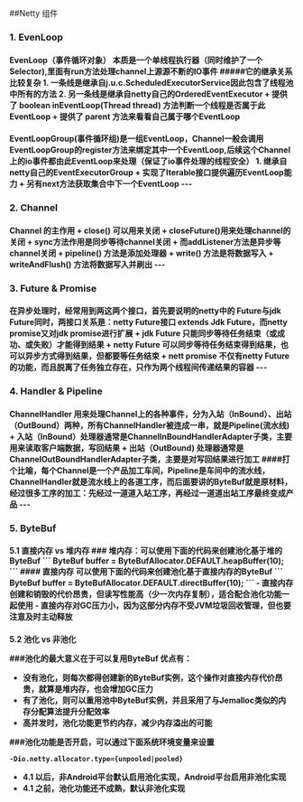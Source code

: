 ##Netty 组件
<h3>1. EvenLoop
<h4> EvenLoop（事件循环对象） 本质是一个单线程执行器（同时维护了一个Selector),里面有run方法处理channel上源源不断的IO事件
#####它的继承关系比较复杂
  1. 一条线是继承自j.u.c.ScheduledExecutorService因此包含了线程池中所有的方法
  2. 另一条线是继承自netty自己的OrderedEventExecutor
     + 提供了 boolean inEventLoop(Thread thread) 方法判断一个线程是否属于此EventLoop
     + 提供了 parent 方法来看看自己属于哪个EventLoop

<h4>EventLoopGroup(事件循环组)是一组EventLoop，Channel一般会调用EventLoopGroup的register方法来绑定其中一个EventLoop,后续这个Channel上的io事件都由此EventLoop来处理（保证了io事件处理的线程安全）
1. 继承自netty自己的EventExecutorGroup
   + 实现了Iterable接口提供遍历EventLoop能力
   + 另有next方法获取集合中下一个EventLoop
---
<h3>2. Channel
<h4> Channel 的主作用
+ close() 可以用来关闭
+ closeFuture()用来处理channel的关闭
    + sync方法作用是同步等待channel关闭
    + 而addListener方法是异步等channel关闭
+ pipeline() 方法是添加处理器
+ write() 方法是将数据写入
+ writeAndFlush() 方法将数据写入并刷出
---
<h3>3. Future & Promise
<h4> 在异步处理时，经常用到两这两个接口，首先要说明的netty中的 Future与jdk Future同时，两接口关系是：netty Future接口 extends Jdk Future，而netty promise又对jdk promise进行扩展
+ jdk Future 只能同步等待任务结束（或成功、或失败）才能得到结果
+ netty Future 可以同步等待任务结束得到结果，也可以异步方式得到结果，但都要等任务结束
+ nett promise 不仅有netty Future的功能，而且脱离了任务独立存在，只作为两个线程间传递结果的容器
---
<h3>4. Handler & Pipeline
<h4> ChannelHandler 用来处理Channel上的各种事件，分为入站（InBound）、出站（OutBound）两种，所有ChannelHandler被连成一串，就是Pipeline(流水线)
+ 入站（InBound）处理器通常是ChannelInBoundHandlerAdapter子类，主要用来读取客户端数据，写回结果
+ 出站（OutBound) 处理器通常是ChannelOutBoundHandlerAdapter子类，主要是对写回结果进行加工
####打个比喻，每个Channel是一个产品加工车间，Pipeline是车间中的流水线，ChannelHandler就是流水线上的各道工序，而后面要讲的ByteBuf就是原材料，经过很多工序的加工：先经过一道道入站工序，再经过一道道出站工序最终变成产品
---
<h3>5. ByteBuf
<h4> 5.1  直接内存 vs 堆内存
### 堆内存：可以使用下面的代码来创建池化基于堆的ByteBuf
```
ByteBuf buffer = ByteBufAllocator.DEFAULT.heapBuffer(10);
```
#### 直接内存 可以使用下面的代码来创建池化基于直接内存的ByteBuf
```
ByteBuf buffer = ByteBufAllocator.DEFAULT.directBuffer(10);
```
- 直接内存创建和销毁的代价昂贵，但读写性能高（少一次内存复制），适合配合池化功能一起使用
- 直接内存对GC压力小，因为这部分内存不受JVM垃圾回收管理，但也要注意及时主动释放

<h4> 5.2  池化 vs 非池化

###池化的最大意义在于可以复用ByteBuf 优点有：
+ 没有池化，则每次都得创建新的ByteBuf实例，这个操作对直接内存代价昂贵，就算是堆内存，也会增加GC压力
+ 有了池化，则可以重用池中ByteBuf实例，并且采用了与Jemalloc类似的内存分配算法提升分配效率
+ 高并发时，池化功能更节约内存，减少内存溢出的可能

###池化功能是否开启，可以通过下面系统环境变量来设置
```
-Dio.netty.allocator.type={unpooled|pooled}
```

+ 4.1 以后，非Android平台默认启用池化实现，Android平台启用非池化实现
+ 4.1 之前，池化功能还不成熟，默认非池化实现

